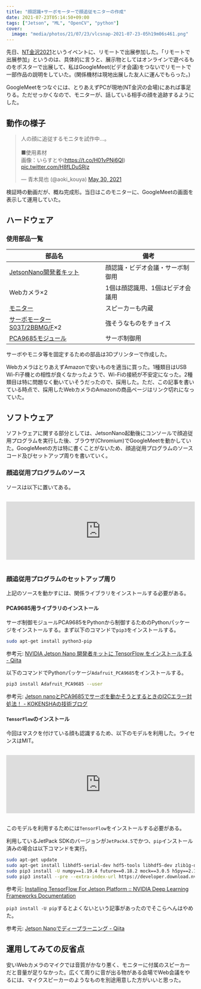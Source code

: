 ```yaml
---
title: "顔認識+サーボモーターで顔追従モニターの作成"
date: 2021-07-23T05:14:50+09:00
tags: ["Jetson", "ML", "OpenCV", "python"]
cover:
  image: "media/photos/21/07/23/vlcsnap-2021-07-23-05h19m06s461.png"
---
```


先日、[NT金沢2021](https://wiki.nicotech.jp/nico_tech/index.php?NT%E9%87%91%E6%B2%A22021)というイベントに、リモートで出展参加した。「リモートで出展参加」というのは、具体的に言うと、展示物としてはオンラインで遊べるものをポスターで出展して、私はGoogleMeet(ビデオ会議)をつないでリモートで一部作品の説明をしていた。(関係機材は現地出展した友人に運んでもらった。)

GoogleMeetをつなぐには、とりあえずPCが現地(NT金沢の会場)にあれば事足りる。ただせっかくなので、モニターが、話している相手の顔を追跡するようにした。

## 動作の様子

<blockquote class="twitter-tweet"><p lang="ja" dir="ltr">人の顔に追従するモニタを試作中…。<br><br>■使用素材<br>画像：いらすとや(<a href="https://t.co/H01vPNj6QI">https://t.co/H01vPNj6QI</a>) <a href="https://t.co/H8fLDuSRjz">pic.twitter.com/H8fLDuSRjz</a></p>&mdash; 青木晃也 (@aoki_kouya) <a href="https://twitter.com/aoki_kouya/status/1398976125338996736?ref_src=twsrc%5Etfw">May 30, 2021</a></blockquote> <script async src="https://platform.twitter.com/widgets.js" charset="utf-8"></script>

検証時の動画だが、概ね完成形。当日はこのモニターに、GoogleMeetの画面を表示して運用していた。

## ハードウェア

### 使用部品一覧

|部品名|備考|
|-|-|
|[JetsonNano開発者キット](https://www.nvidia.com/ja-jp/autonomous-machines/embedded-systems/jetson-nano-developer-kit/)|顔認識・ビデオ会議・サーボ制御用|
|Webカメラ×2|1個は顔認識用、1個はビデオ会議用|
|[モニター](https://amzn.to/3eKkU3x)|スピーカーも内蔵|
|[サーボモーター S03T/2BBMG/F](https://akizukidenshi.com/catalog/g/gM-01968/)×2|強そうなものをチョイス|
|[PCA9685モジュール](https://amzn.to/2V5I2SQ)|サーボ制御用|

サーボやモニタ等を固定するための部品は3Dプリンターで作成した。

WebカメラはとりあえずAmazonで安いものを適当に買った。1種類目はUSB Wi-Fi子機との相性が良くなかったようで、Wi-Fiの接続が不安定になった。2種類目は特に問題なく動いていそうだったので、採用した。ただ、この記事を書いている時点で、採用したWebカメラのAmazonの商品ページはリンク切れになっていた。

## ソフトウェア

ソフトウェアに関する部分としては、JetsonNano起動後にコンソールで顔追従用プログラムを実行した後、ブラウザ(Chromium)でGoogleMeetを動かしていた。GoogleMeetの方は特に書くことがないため、顔追従用プログラムのソースコード及びセットアップ周りを書いていく。

### 顔追従用プログラムのソース

ソースは以下に置いてある。

<iframe class="hatenablogcard" style="width:100%;height:155px;margin:15px 0;max-width:680px;" title="face_tracking.py" src="https://hatenablog-parts.com/embed?url=https://gist.github.com/kouya17/517d7a4ab1d9f1056f3aaddd0aa8c49b" frameborder="0" scrolling="no"></iframe>

### 顔追従用プログラムのセットアップ周り

上記のソースを動かすには、関係ライブラリをインストールする必要がある。

#### PCA9685用ライブラリのインストール

サーボ制御モジュールPCA9685をPythonから制御するためのPythonパッケージをインストールする。まず以下のコマンドで`pip3`をインストールする。

```bash
sudo apt-get install python3-pip
```

参考元: [NVIDIA Jetson Nano 開発者キットに TensorFlow をインストールする \- Qiita](https://qiita.com/tsutof/items/77b49f71ed81344b9d16)

以下のコマンドでPythonパッケージ`Adafruit_PCA9685`をインストールする。

```bash
pip3 install Adafruit_PCA9685 --user
```

参考元: [Jetson nanoとPCA9685でサーボを動かそうとするときのI2Cエラー対処法！ \- KOKENSHAの技術ブログ](https://kokensha.xyz/linux/jetson-nano-pca9685-i2c-error-resolution/)

#### `TensorFlow`のインストール

今回はマスクを付けている顔も認識するため、以下のモデルを利用した。ライセンスはMIT。

<iframe class="hatenablogcard" style="width:100%;height:155px;margin:15px 0;max-width:680px;" title="chandrikadeb7/Face-Mask-Detection: Face Mask Detection system based on computer vision and deep learning using OpenCV and Tensorflow/Keras" src="https://hatenablog-parts.com/embed?url=https://github.com/chandrikadeb7/Face-Mask-Detection" frameborder="0" scrolling="no"></iframe>

このモデルを利用するためには`TensorFlow`をインストールする必要がある。

利用しているJetPack SDKのバージョンが`JetPack4.5`でかつ、`pip`インストール済みの場合は以下コマンドを実行。

```bash
sudo apt-get update
sudo apt-get install libhdf5-serial-dev hdf5-tools libhdf5-dev zlib1g-dev zip libjpeg8-dev liblapack-dev libblas-dev gfortran
sudo pip3 install -U numpy==1.19.4 future==0.18.2 mock==3.0.5 h5py==2.10.0 keras_preprocessing==1.1.1 keras_applications==1.0.8 gast==0.2.2 futures protobuf pybind11
sudo pip3 install --pre --extra-index-url https://developer.download.nvidia.com/compute/redist/jp/v45 tensorflow
```

参考元: [Installing TensorFlow For Jetson Platform :: NVIDIA Deep Learning Frameworks Documentation](https://docs.nvidia.com/deeplearning/frameworks/install-tf-jetson-platform/index.html)

`pip3 install -U pip`するとよくないという記事があったのでそこらへんはやめた。

参考元: [Jetson Nanoでディープラーニング \- Qiita](https://qiita.com/karaage0703/items/b09f3c65eb3913d087e4)

## 運用してみての反省点

安いWebカメラのマイクでは音質がかなり悪く、モニターに付属のスピーカーだと音量が足りなかった。広くて周りに音が出る物がある会場でWeb会議をやるには、マイクスピーカーのようなものを別途用意した方がいいと思った。

<!--
<small>アフィリエイト</small>

<div class="kattene">
    <div class="kattene__imgpart"><a target="_blank" rel="noopener" href="https://www.amazon.co.jp/gp/product/B08MZFQWDP/ref=as_li_tl?ie=UTF8&camp=247&creative=1211&creativeASIN=B08MZFQWDP&linkCode=as2&tag=kouya17-22&linkId=c4b431ae2a32bf6f3852e50204053a6a"><img src="//ws-fe.amazon-adsystem.com/widgets/q?_encoding=UTF8&MarketPlace=JP&ASIN=B08MZFQWDP&ServiceVersion=20070822&ID=AsinImage&WS=1&Format=_SL160_&tag=kouya17-22"></a></div>
    <div class="kattene__infopart">
      <div class="kattene__title"><a target="_blank" rel="noopener" href="https://www.amazon.co.jp/gp/product/B08MZFQWDP/ref=as_li_tl?ie=UTF8&camp=247&creative=1211&creativeASIN=B08MZFQWDP&linkCode=as2&tag=kouya17-22&linkId=c4b431ae2a32bf6f3852e50204053a6a">NVIDIA Jetson Nano 2GB 開発者キット</a></div>
      <div class="kattene__description">NVIDIA</div>
      <div class="kattene__btns __one">
      <div><a class="kattene__btn __orange" target="_blank" rel="noopener" href="https://www.amazon.co.jp/gp/product/B08MZFQWDP/ref=as_li_tl?ie=UTF8&camp=247&creative=1211&creativeASIN=B08MZFQWDP&linkCode=as2&tag=kouya17-22&linkId=c4b431ae2a32bf6f3852e50204053a6a">Amazon</a></div>
      </div>
    </div>
</div>
-->